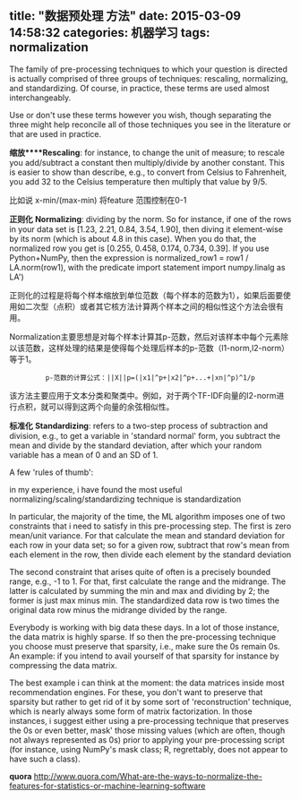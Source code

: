 title: "数据预处理 方法"
date: 2015-03-09 14:58:32
categories: 机器学习
tags: normalization
---
The family of pre-processing techniques to which your question is directed is actually comprised of three groups of techniques: rescaling, normalizing, and standardizing. Of course, in practice, these terms are used almost interchangeably.

Use or don't use these terms however you wish, though separating the three
might help reconcile all of those techniques you see in the literature or that are used in practice.

**缩放****Rescaling**: for instance, to change the unit of measure; to rescale you add/subtract a constant then multiply/divide by another constant. This is easier to show than describe, e.g., to convert from Celsius to Fahrenheit, you add 32 to the Celsius temperature then multiply that value by 9/5.

比如说 x-min/(max-min) 将feature 范围控制在0-1

**正则化**
**Normalizing**: dividing by the norm. So for instance, if one of the rows in your data set is [1.23, 2.21, 0.84, 3.54, 1.90], then diving it element-wise by its norm (which is about 4.8 in this case). When you do that, the normalized row you get is [0.255, 0.458, 0.174, 0.734, 0.39]. If you use Python+NumPy, then the expression is normalized_row1 = row1 / LA.norm(row1), with the predicate import statement import numpy.linalg as LA')

正则化的过程是将每个样本缩放到单位范数（每个样本的范数为1），如果后面要使用如二次型（点积）或者其它核方法计算两个样本之间的相似性这个方法会很有用。

Normalization主要思想是对每个样本计算其p-范数，然后对该样本中每个元素除以该范数，这样处理的结果是使得每个处理后样本的p-范数（l1-norm,l2-norm）等于1。

             p-范数的计算公式：||X||p=(|x1|^p+|x2|^p+...+|xn|^p)^1/p
该方法主要应用于文本分类和聚类中。例如，对于两个TF-IDF向量的l2-norm进行点积，就可以得到这两个向量的余弦相似性。

**标准化**
**Standardizing**: refers to a two-step process of subtraction and division, e.g., to get a variable in 'standard normal' form, you subtract the mean and divide by the standard deviation, after which your random variable has a mean of 0 and
an SD of 1.

A few 'rules of thumb':

in my experience, i have found the most useful normalizing/scaling/standardizing technique is standardization

In particular, the majority of the time, the ML algorithm imposes one of two constraints that i need to satisfy in this pre-processing step. The first is zero mean/unit variance. For that calculate the mean and standard deviation for each row in your data set; so for a given row, subtract that row's mean from each element in the row, then divide each element by the standard deviation

The second constraint that arises quite of often is a precisely bounded range, e.g., -1 to 1. For that, first calculate the range and the midrange. The latter is calculated by summing the min and max and dividing by 2; the former is just max minus min. The standardized data row is two times the original data row minus the midrange divided by the range.

Everybody is working with big data these days. In a lot of those instance, the data matrix is highly sparse. If so then the pre-processing technique you choose must preserve that sparsity, i.e., make sure the 0s remain 0s. An example: if you intend to avail yourself of that sparsity for instance by compressing the data matrix.

The best example i can think at the moment: the data matrices inside most recommendation engines. For these, you don't want to preserve that sparsity but rather to get rid of it by some sort of 'reconstruction' technique, which is nearly always some form of matrix factorization. In those instances, i suggest either using a pre-processing technique that preserves the 0s or even better, mask' those missing values (which are often, though not always represented as 0s) prior to applying your pre-processing script (for instance, using NumPy's mask class; R, regrettably, does not appear to have such a class).


**quora**  http://www.quora.com/What-are-the-ways-to-normalize-the-features-for-statistics-or-machine-learning-software